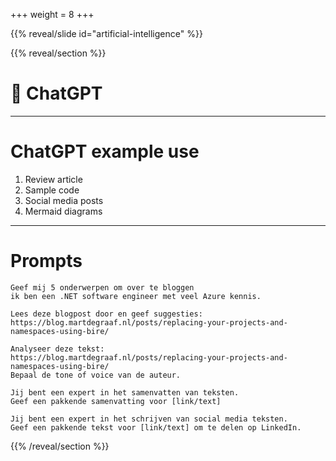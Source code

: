 +++
weight = 8
+++

{{% reveal/slide id="artificial-intelligence" %}}

{{% reveal/section %}}

# 🤖 ChatGPT

---

# ChatGPT example use

1. Review article
1. Sample code
1. Social media posts
1. Mermaid diagrams 

---

# Prompts

```text
Geef mij 5 onderwerpen om over te bloggen
ik ben een .NET software engineer met veel Azure kennis.
```

```text
Lees deze blogpost door en geef suggesties:
https://blog.martdegraaf.nl/posts/replacing-your-projects-and-namespaces-using-bire/
```

```text
Analyseer deze tekst:
https://blog.martdegraaf.nl/posts/replacing-your-projects-and-namespaces-using-bire/
Bepaal de tone of voice van de auteur.
```

```text
Jij bent een expert in het samenvatten van teksten.
Geef een pakkende samenvatting voor [link/text]
```

```text
Jij bent een expert in het schrijven van social media teksten.
Geef een pakkende tekst voor [link/text] om te delen op LinkedIn.
```

{{% /reveal/section %}}
